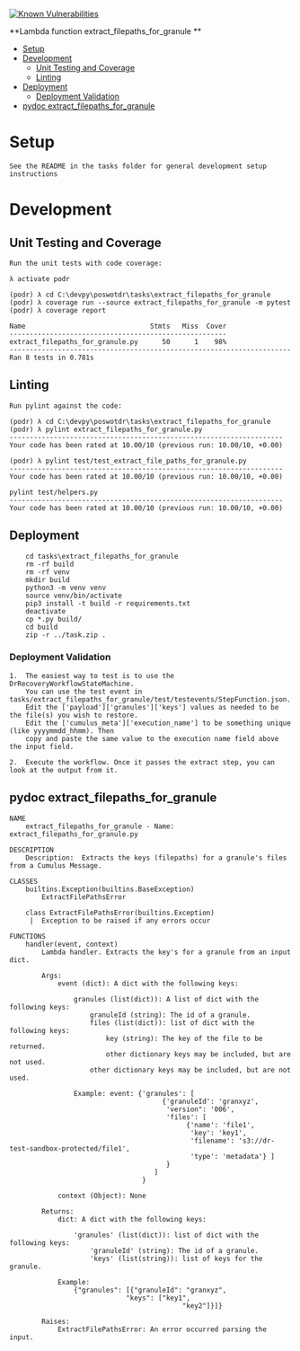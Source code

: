 [![Known Vulnerabilities](https://snyk.io/test/github/nasa/cumulus-orca/badge.svg?targetFile=tasks/extract_filepaths_for_granule/requirements.txt)](https://snyk.io/test/github/nasa/cumulus-orca?targetFile=tasks/extract_filepaths_for_granule/requirements.txt)

**Lambda function extract_filepaths_for_granule **

- [Setup](#setup)
- [Development](#development)
  * [Unit Testing and Coverage](#unit-testing-and-coverage)
  * [Linting](#linting)
- [Deployment](#deployment)
  * [Deployment Validation](#deployment-validation)
- [pydoc extract_filepaths_for_granule](#pydoc)

<a name="setup"></a>
# Setup
    See the README in the tasks folder for general development setup instructions

<a name="development"></a>
# Development

<a name="unit-testing-and-coverage"></a>
## Unit Testing and Coverage
```
Run the unit tests with code coverage:

λ activate podr

(podr) λ cd C:\devpy\poswotdr\tasks\extract_filepaths_for_granule
(podr) λ coverage run --source extract_filepaths_for_granule -m pytest
(podr) λ coverage report

Name                               Stmts   Miss  Cover
------------------------------------------------------
extract_filepaths_for_granule.py      50      1    98%
----------------------------------------------------------------------
Ran 8 tests in 0.781s

```
<a name="linting"></a>
## Linting
```
Run pylint against the code:

(podr) λ cd C:\devpy\poswotdr\tasks\extract_filepaths_for_granule
(podr) λ pylint extract_filepaths_for_granule.py
--------------------------------------------------------------------
Your code has been rated at 10.00/10 (previous run: 10.00/10, +0.00)

(podr) λ pylint test/test_extract_file_paths_for_granule.py
--------------------------------------------------------------------
Your code has been rated at 10.00/10 (previous run: 10.00/10, +0.00)

pylint test/helpers.py
--------------------------------------------------------------------
Your code has been rated at 10.00/10 (previous run: 10.00/10, +0.00)
```
<a name="deployment"></a>
## Deployment
```
    cd tasks\extract_filepaths_for_granule
    rm -rf build
    rm -rf venv
    mkdir build
    python3 -m venv venv
    source venv/bin/activate
    pip3 install -t build -r requirements.txt
    deactivate
    cp *.py build/
    cd build
    zip -r ../task.zip .
```
<a name="deployment-validation"></a>
### Deployment Validation
```
1.  The easiest way to test is to use the DrRecoveryWorkflowStateMachine.
    You can use the test event in tasks/extract_filepaths_for_granule/test/testevents/StepFunction.json.
    Edit the ['payload']['granules']['keys'] values as needed to be the file(s) you wish to restore.
    Edit the ['cumulus_meta']['execution_name'] to be something unique (like yyyymmdd_hhmm). Then
    copy and paste the same value to the execution name field above the input field.
    
2.  Execute the workflow. Once it passes the extract step, you can look at the output from it.
```
<a name="pydoc"></a>
## pydoc extract_filepaths_for_granule
```
NAME
    extract_filepaths_for_granule - Name: extract_filepaths_for_granule.py

DESCRIPTION
    Description:  Extracts the keys (filepaths) for a granule's files from a Cumulus Message.

CLASSES
    builtins.Exception(builtins.BaseException)
        ExtractFilePathsError

    class ExtractFilePathsError(builtins.Exception)
     |  Exception to be raised if any errors occur
     
FUNCTIONS
    handler(event, context)
        Lambda handler. Extracts the key's for a granule from an input dict.

        Args:
            event (dict): A dict with the following keys:

                granules (list(dict)): A list of dict with the following keys:
                    granuleId (string): The id of a granule.
                    files (list(dict)): list of dict with the following keys:
                        key (string): The key of the file to be returned.
                        other dictionary keys may be included, but are not used.
                    other dictionary keys may be included, but are not used.

                Example: event: {'granules': [
                                      {'granuleId': 'granxyz',
                                       'version": '006',
                                       'files': [
                                            {'name': 'file1',
                                             'key': 'key1',
                                             'filename': 's3://dr-test-sandbox-protected/file1',
                                             'type': 'metadata'} ]
                                       }
                                    ]
                                 }

            context (Object): None

        Returns:
            dict: A dict with the following keys:

                'granules' (list(dict)): list of dict with the following keys:
                    'granuleId' (string): The id of a granule.
                    'keys' (list(string)): list of keys for the granule.

            Example:
                {"granules": [{"granuleId": "granxyz",
                             "keys": ["key1",
                                           "key2"]}]}

        Raises:
            ExtractFilePathsError: An error occurred parsing the input.
```
